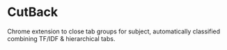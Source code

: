 CutBack
=======

Chrome extension to close tab groups for subject, automatically classified combining TF/IDF &amp; hierarchical tabs.
